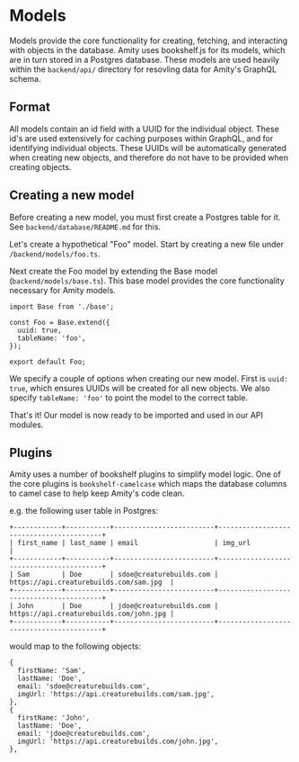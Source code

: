 # Models

Models provide the core functionality for creating, fetching, and interacting with objects in the database. Amity uses bookshelf.js for its models, which are in turn stored in a Postgres database. These models are used heavily within the `backend/api/` directory for resovling data for Amity's GraphQL schema.

## Format
All models contain an id field with a UUID for the individual object. These id's are used extensively for caching purposes within GraphQL, and for identifying individual objects. These UUIDs will be automatically generated when creating new objects, and therefore do not have to be provided when creating objects.

## Creating a new model
Before creating a new model, you must first create a Postgres table for it. See `backend/database/README.md` for this.

Let's create a hypothetical "Foo" model. Start by creating a new file under `/backend/models/foo.ts`.

Next create the Foo model by extending the Base model (`backend/models/base.ts`). This base model provides the core functionality necessary for Amity models.
```
import Base from './base';

const Foo = Base.extend({
  uuid: true,
  tableName: 'foo',
});

export default Foo;
```

We specify a couple of options when creating our new model. First is `uuid: true`, which ensures UUIDs will be created for all new objects. We also specify `tableName: 'foo'` to point the model to the correct table.

That's it! Our model is now ready to be imported and used in our API modules.

## Plugins
Amity uses a number of bookshelf plugins to simplify model logic. One of the core plugins is `bookshelf-camelcase` which maps the database columns to camel case to help keep Amity's code clean.

e.g. the following user table in Postgres:
```
+------------+-----------+-------------------------+-----------------------------------------+
| first_name | last_name | email                   | img_url                                 |
+------------+-----------+-------------------------+-----------------------------------------+
| Sam        | Doe       | sdoe@creaturebuilds.com | https://api.creaturebuilds.com/sam.jpg  |
+------------+-----------+-------------------------+-----------------------------------------+
| John       | Doe       | jdoe@creaturebuilds.com | https://api.creaturebuilds.com/john.jpg |
+------------+-----------+-------------------------+-----------------------------------------+
```

would map to the following objects:
```
{
  firstName: 'Sam',
  lastName: 'Doe',
  email: 'sdoe@creaturebuilds.com',
  imgUrl: 'https://api.creaturebuilds.com/sam.jpg',
},
{
  firstName: 'John',
  lastName: 'Doe',
  email: 'jdoe@creaturebuilds.com',
  imgUrl: 'https://api.creaturebuilds.com/john.jpg',
},
```
